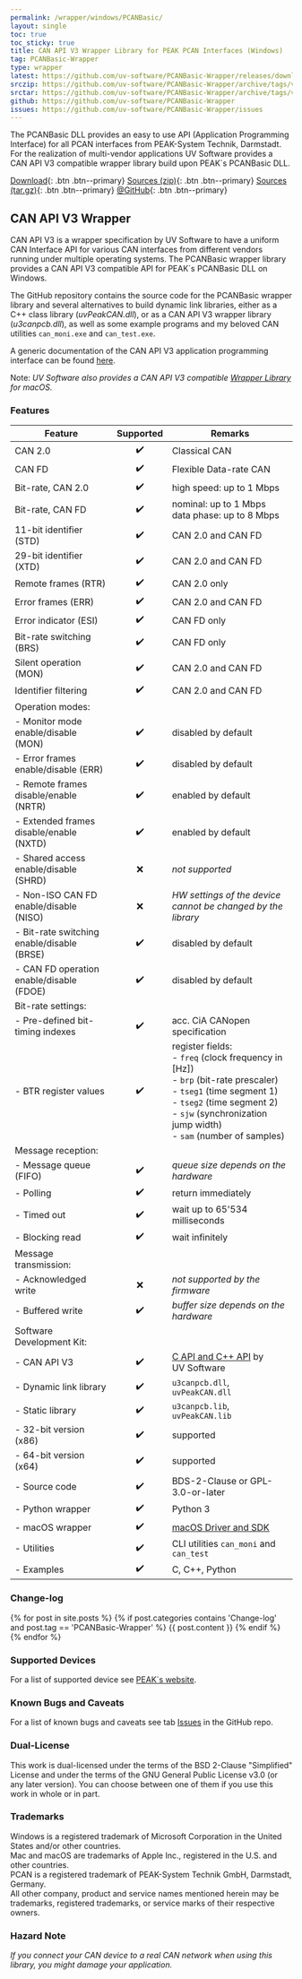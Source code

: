 ```yaml
---
permalink: /wrapper/windows/PCANBasic/
layout: single
toc: true
toc_sticky: true
title: CAN API V3 Wrapper Library for PEAK PCAN Interfaces (Windows)
tag: PCANBasic-Wrapper
type: wrapper
latest: https://github.com/uv-software/PCANBasic-Wrapper/releases/download/v0.5.1/artifacts.zip
srczip: https://github.com/uv-software/PCANBasic-Wrapper/archive/tags/v0.5.1.zip
srctar: https://github.com/uv-software/PCANBasic-Wrapper/archive/tags/v0.5.1.tar.gz
github: https://github.com/uv-software/PCANBasic-Wrapper
issues: https://github.com/uv-software/PCANBasic-Wrapper/issues
---
```

The PCANBasic DLL provides an easy to use API (Application Programming Interface) for all PCAN interfaces from PEAK-System Technik, Darmstadt.
For the realization of multi-vendor applications UV&nbsp;Software provides a CAN&nbsp;API&nbsp;V3 compatible wrapper library build upon PEAK´s PCANBasic DLL.

[Download]({{page.latest}}){: .btn .btn--primary}
[Sources (zip)]({{page.srczip}}){: .btn .btn--primary}
[Sources (tar.gz)]({{page.srctar}}){: .btn .btn--primary}
[@GitHub]({{page.github}}){: .btn .btn--primary}

## CAN API V3 Wrapper

CAN&nbsp;API&nbsp;V3 is a wrapper specification by UV&nbsp;Software to have a uniform CAN Interface API for various CAN interfaces from different vendors running under multiple operating systems.
The PCANBasic wrapper library provides a CAN&nbsp;API&nbsp;V3 compatible API for PEAK´s PCANBasic DLL on Windows.

The GitHub repository contains the source code for the PCANBasic wrapper library and several alternatives to build dynamic link libraries, either as a C++ class library (_uvPeakCAN.dll_), or as a CAN&nbsp;API&nbsp;V3 wrapper library (_u3canpcb.dll_), as well as some example programs and my beloved CAN utilities `can_moni.exe` and `can_test.exe`.

A generic documentation of the CAN&nbsp;API&nbsp;V3 application programming interface can be found [here](https://uv-software.github.io/CANAPI-Docs/#/).

Note: _UV&nbsp;Software also provides a CAN&nbsp;API&nbsp;V3 compatible [Wrapper Library](/wrapper/PCANBasic/) for macOS._

### Features

|         Feature          | Supported | Remarks |
| ------------------------ |:----------:| ------- |
| CAN 2.0                  | :heavy_check_mark: | Classical CAN |
| CAN FD                   | :heavy_check_mark: | Flexible Data-rate CAN |
| Bit-rate, CAN 2.0        | :heavy_check_mark: | high speed: up to 1 Mbps |
| Bit-rate, CAN FD         | :heavy_check_mark: | nominal: up to 1 Mbps <br/> data phase: up to 8 Mbps |
| 11-bit identifier (STD)  | :heavy_check_mark: | CAN 2.0 and CAN FD |
| 29-bit identifier (XTD)  | :heavy_check_mark: | CAN 2.0 and CAN FD |
| Remote frames (RTR)      | :heavy_check_mark: | CAN 2.0 only |
| Error frames (ERR)       | :heavy_check_mark: | CAN 2.0 and CAN FD |
| Error indicator (ESI)    | :heavy_check_mark: | CAN FD only |
| Bit-rate switching (BRS) | :heavy_check_mark: | CAN FD only |
| Silent operation (MON)   | :heavy_check_mark: | CAN 2.0 and CAN FD |
| Identifier filtering     | :heavy_check_mark: | CAN 2.0 and CAN FD |
| Operation modes: | | |
| - Monitor mode enable/disable (MON)        | :heavy_check_mark: | disabled by default |
| - Error frames enable/disable (ERR)        | :heavy_check_mark: | disabled by default |
| - Remote frames disable/enable (NRTR)      | :heavy_check_mark: | enabled by default |
| - Extended frames disable/enable (NXTD)    | :heavy_check_mark: | enabled by default |
| - Shared access enable/disable (SHRD)      | :x: | _not supported_ |
| - Non-ISO CAN FD enable/disable (NISO)     | :x: | _HW settings of the device cannot be changed by the library_ |
| - Bit-rate switching enable/disable (BRSE) | :heavy_check_mark: | disabled by default |
| - CAN FD operation enable/disable (FDOE)   | :heavy_check_mark: | disabled by default |
| Bit-rate settings: | | |
| - Pre-defined bit-timing indexes | :heavy_check_mark: | acc. CiA CANopen specification |
| - BTR register values            | :heavy_check_mark: | register fields:<br/>- `freq` (clock frequency in [Hz])<br/>- `brp` (bit-rate prescaler)<br/>- `tseg1` (time segment 1)<br/>- `tseg2` (time segment 2)<br/>- `sjw` (synchronization jump width)<br/>- `sam` (number of samples) |
| Message reception: | | |
| - Message queue (FIFO) | :heavy_check_mark: | _queue size depends on the hardware_ |
|   - Polling            | :heavy_check_mark: | return immediately |
|   - Timed out          | :heavy_check_mark: | wait up to 65'534 milliseconds |
|   - Blocking read      | :heavy_check_mark: | wait infinitely |
| Message transmission:  | | |
| - Acknowledged write   | :x: | _not supported by the firmware_  |
| - Buffered write       | :heavy_check_mark: | _buffer size depends on the hardware_ |
| Software Development Kit: | | |
| - CAN API V3           | :heavy_check_mark: | [C API and C++ API](/wrapper/canapi-v3/) by UV&nbsp;Software |
| - Dynamic link library | :heavy_check_mark: | `u3canpcb.dll`, `uvPeakCAN.dll` |
| - Static library       | :heavy_check_mark: | `u3canpcb.lib`, `uvPeakCAN.lib` |
| - 32-bit version (x86) | :heavy_check_mark: | supported |
| - 64-bit version (x64) | :heavy_check_mark: | supported |
| - Source code          | :heavy_check_mark: | BDS-2-Clause or GPL-3.0-or-later |
| - Python wrapper       | :heavy_check_mark: | Python 3 |
| - macOS wrapper        | :heavy_check_mark: | [macOS Driver and SDK](/wrapper/PCANBasic/) |
| - Utilities            | :heavy_check_mark: | CLI utilities `can_moni` and `can_test`|
| - Examples             | :heavy_check_mark: | C, C++, Python |

### Change-log

{% for post in site.posts %}
{% if post.categories contains 'Change-log' and post.tag == 'PCANBasic-Wrapper' %}
{{ post.content }}
{% endif %}
{% endfor %}

### Supported Devices

For a list of supported device see [PEAK´s website](https://www.peak-system.com/PCAN-Basic.239.0.html).

### Known Bugs and Caveats

For a list of known bugs and caveats see tab [Issues]({{page.issues}}) in the GitHub repo.

### Dual-License

This work is dual-licensed under the terms of the BSD 2-Clause "Simplified" License and under the terms of the GNU General Public License v3.0 (or any later version).
You can choose between one of them if you use this work in whole or in part.

### Trademarks

Windows is a registered trademark of Microsoft Corporation in the United States and/or other countries. \
Mac and macOS are trademarks of Apple Inc., registered in the U.S. and other countries. \
PCAN is a registered trademark of PEAK-System Technik GmbH, Darmstadt, Germany. \
All other company, product and service names mentioned herein may be trademarks, registered trademarks, or service marks of their respective owners.

### Hazard Note

_If you connect your CAN device to a real CAN network when using this library, you might damage your application._
